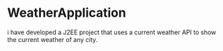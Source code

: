 # WeatherApplication
i have developed a J2EE project that uses a current weather API to show the current weather of any city. 
